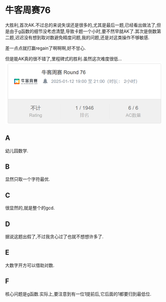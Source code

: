 # 牛客周赛76

大胜利,首次AK.不过总的来说失误还是很多的,尤其是最后一题,已经看出做法了,但是由于g函数的细节没考虑清楚,导致卡题一个小时,要不然早就AK了.其次是倒数第二题,迟迟没有想到取对数避免精度问题,我的问题,还是对这类操作不够敏感.

差一点点就打赢regain了啊啊啊,好不甘心.

但是能AK真的很不错了,里程碑式的胜利.虽然这次难度很低...
![牛客周赛AK](02.png)


## A
幼儿园数学.

## B
显然只取一个字符最优.

## C
很显然的,就是整个的gcd.

## D
据说这题出假了,不过我贪心过了也就不想想许多了.

## E
大数字开方可以借助对数.

## F
核心问题是g函数.实际上,要注意到有一位1提前后,它后面的1都要归到最低位.